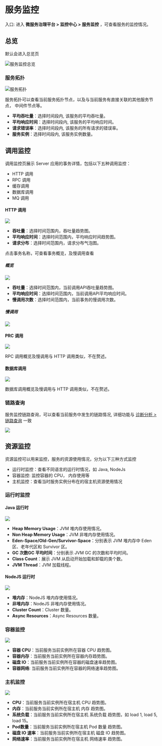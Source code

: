 # 服务监控
入口: 进入 **微服务治理平台 > 监控中心 > 服务监控** ，可查看服务的监控情况。

## 总览

默认会进入总览页

![服务监控总览](http://terminus-paas.oss-cn-hangzhou.aliyuncs.com/paas-doc/2022/03/01/82d8d49b-1eef-425b-8653-54f734f5d686.png)

### 服务拓扑

![服务拓扑](http://terminus-paas.oss-cn-hangzhou.aliyuncs.com/paas-doc/2022/03/01/968d01ad-9223-41ac-93dd-3620ed95f537.png)

服务拓扑可以查看当前服务拓扑节点，以及与当前服务有直接关联的其他服务节点， 中间件节点等。
* **平均吞吐量**：选择时间段内, 该服务的平均吞吐量。
* **平均响应时间**：选择时间段内, 该服务的平均响应时间。
* **请求错误率**：选择时间段内, 该服务的所有请求的错误率。
* **服务实例**：选择时间段内, 该服务实例数量。

## 调用监控

调用监控页展示 Server 应用的事务详情，包括以下五种调用监控：
- HTTP 调用
- RPC 调用
- 缓存调用
- 数据库调用
- MQ 调用

#### HTTP 调用

![](http://terminus-paas.oss-cn-hangzhou.aliyuncs.com/paas-doc/2022/03/01/52f9a213-16e8-4434-bcfc-682d50b952e9.png)

* **吞吐量**：选择时间范围内，吞吐量趋势图。
* **平均响应时间**：选择时间范围内，平均响应时间趋势图。
* **请求分布**：选择时间范围内，请求分布气泡图。

点击事务名称，可查看事务概览，及慢调用查看

##### 概览

![](http://terminus-paas.oss-cn-hangzhou.aliyuncs.com/paas-doc/2022/03/01/f808c990-5a07-4f5f-b1e1-e4961385add5.png)

* **吞吐量**：选择时间范围内，当前调用API吞吐量趋势图。
* **平均响应时间**：选择时间范围内，当前调用API平均响应时间。
* **慢调用次数**：选择时间范围内，当前事务的慢调用次数。

##### 慢调用

![](http://terminus-paas.oss-cn-hangzhou.aliyuncs.com/paas-doc/2022/03/01/879d4f69-03f4-4194-b722-c559d41a72cc.png)

#### PRC 调用

![](http://terminus-paas.oss-cn-hangzhou.aliyuncs.com/paas-doc/2022/03/01/5c3ac787-300d-49eb-a735-b1f9a9702366.png)

RPC 调用概览及慢调用与 HTTP 调用类似，不在赘述。

#### 数据库调用

![](http://terminus-paas.oss-cn-hangzhou.aliyuncs.com/paas-doc/2022/03/01/fc4c5bb8-79e6-4b99-a648-089be9c8489d.png)

数据库调用概览及慢调用与 HTTP 调用类似，不在赘述。

### 链路查询

服务监控链路查询，可以查看当前服务中发生的链路情况, 详细功能与 [诊断分析 > 链路查询](trace.md) 一致

![](http://terminus-paas.oss-cn-hangzhou.aliyuncs.com/paas-doc/2022/03/01/975a1298-df88-4a8f-8102-92b0284fa318.png)


## 资源监控

资源监控可以用来监控，服务的资源使用情况，分为以下三种方式监控

- 运行时监控：查看不同语言的运行时情况，如 Java, NodeJs
- 容器监控: 监控容器的 CPU， 内存使用等
- 主机监控：查看当时服务实例分布在的宿主机资源使用情况

### 运行时监控

#### Java 运行时

![](http://terminus-paas.oss-cn-hangzhou.aliyuncs.com/paas-doc/2022/03/01/d15cd865-48d9-4d0e-a97c-cb5697f0b072.png)

* **Heap Memory Usage**：JVM 堆内存使用情况。
* **Non Heap Memory Usage**：JVM 非堆内存使用情况。
* **Eden-Space/Old-Gen/Survivor-Space**：分别表示 JVM 堆内存中 Eden 区、老年代区和 Survivor 区。
* **GC 次数GC 平均时间**：分别表示 JVM GC 的次数和平均时间。
* **Class Count**：展示 JVM 从启动开始加载和卸载的类个数。
* **JVM Thread**：JVM 加载线程。

#### NodeJS 运行时

![](http://terminus-paas.oss-cn-hangzhou.aliyuncs.com/paas-doc/2022/03/01/6698801b-1f13-4ecc-a434-50567188dffe.png)

* **堆内存**：NodeJS 堆内存使用情况。
* **非堆内存**：NodeJS 非堆内存使用情况。
* **Cluster Count**：Cluster 数量。
* **Async Resources**：Async Resources 数量。

### 容器监控

![](http://terminus-paas.oss-cn-hangzhou.aliyuncs.com/paas-doc/2022/03/01/6ca03d7e-6ac3-4184-8be8-a143d5ebfbaa.png)

* **容器 CPU**：当前服务当前实例所在容器 CPU 趋势图。
* **容器内存**：当前服务当前实例所在容器内存趋势图。
* **磁盘 IO**：当前服务当前实例所在容器的磁盘速率趋势图。
* **容器网络**: 当前服务当前实例所在容器的网络速率趋势图。

### 主机监控

![](http://terminus-paas.oss-cn-hangzhou.aliyuncs.com/paas-doc/2022/03/01/e245d8dd-8e9d-43c1-8bdd-19983d8689d4.png)

* **CPU**：当前服务当前实例所在宿主机 CPU 趋势图。
* **内存**：当前服务当前实例所在宿主机 内存 趋势图。
* **系统负载**：当前服务当前实例所在宿主机 系统负载 趋势图，如 load 1, load 5, load 15。
* **Pod数量**：当前服务当前实例所在宿主机 Pod 数量 趋势图。
* **磁盘 IO 速率**：当前服务当前实例所在宿主机 磁盘 IO 趋势图。
* **网络速率**：当前服务当前实例所在宿主机 网络速率 趋势图。

